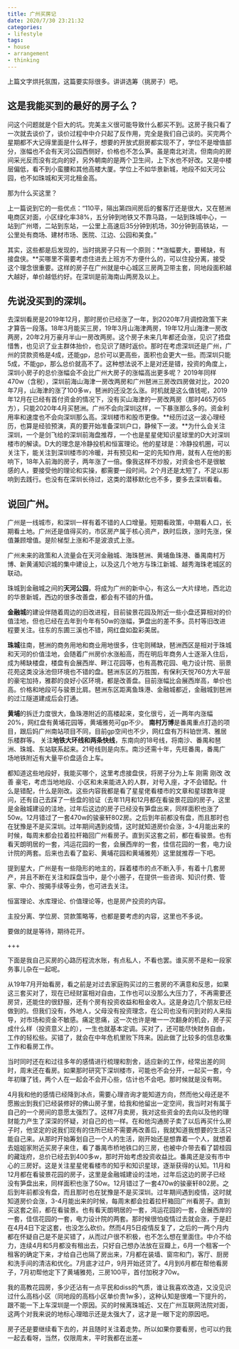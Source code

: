 ```yaml
---
title: 广州买房记
date: 2020/7/30 23:21:32
categories: 
- lifestyle
tags: 
- house
- arrangement
- thinking
---
```


上篇文字烘托氛围，这篇要实际很多。讲讲选筹（挑房子）吧。

## 这是我能买到的最好的房子么？

问这个问题就是个巨大的坑。完美主义很可能导致什么都买不到。这房子我只看了一次就去谈价了，谈价过程中中介只起了反作用，完全是我们自己谈的。买完两个星期都不大记得里面是什么样子，想要的开放式厨房都实现不了，学位不是增值部分，涨幅也不会有天河公园西侧好，价格也不怎么笋。虽是南北对流，但南向的房间采光反而没有北向的好，另外朝南的是两个卫生间，上下水也不好改。又是中楼层偏低，看不到小蛮腰和其他高楼大厦。学位上不如华景新城，地段不如天河公园，也不如珠城和天河北租金高。

那为什么买这里？

上一篇说到它的一些优点：“110平，隔出第四间房后的餐客厅还是很大，又在琶洲电商区对面，小区绿化率38%，五分钟到地铁又不靠马路，一站到珠城中心，一站到广州塔，二站到东站，一公里上高速后35分钟到机场，30分钟到高铁站，一公里处有商场、建材市场、医院、江边、公园和美食。” 

其实，这些都是后发现的，当时挑房子只有一个原则：**涨幅要大，要稀缺，有接盘侠。**买哪里不需要考虑住进去上班方不方便什么的，可以住投分离，接受这个理念很重要。这样的房子在广州就是中心城区三房两卫带主套，同地段面积越大越好，单价越低约好。在深圳是前海南山两房及以上。

## 先说没买到的**深圳**。
去深圳看房是2019年12月，那时房价已经涨了一年，到2020年7月调控政策下来才算告一段落。18年3月能买三房，19年3月山海津两房，19年12月山海津一房改两房，20年2月万豪月半山一房改两房。这个房子未来几年都还会涨，见识了捂盘惜售，也见识了业主群体抬价，也见识了随时返价。那时在考虑深圳还是广州，广州的贷款资格是4成，还能gp，总价可以更高些，面积也会更大一些。而深圳只能5成，不能gp，那么总价就高不了。这种想法说不上是对还是错，投资的角度上，深圳小房子的总价涨幅会不会比广州大房子的涨幅高出更多呢？ 2019年同样470w（含税），深圳前海山海津一房改两房和广州琶洲三房改四房做对比，2020年7月，山海津的涨了100多w，琶洲的还没怎么涨。时机就是这么值钱呢，2019年12月在已经有首付资金的情况下，没有买山海津的一房改两房（那时465万65方），只能2020年4月买琶洲。广州不会向深圳这样，一下暴涨那么多的。资金利用率和速度也不会向深圳那么高。深圳楼市和股市更像。**经历过这一波心理经历，也算是经验预演，真的要开始准备深圳户口，静候下一波。**为什么会关注深圳，一个是剑飞给的深圳前海盘推荐，一个也是星星佬知识星球里的D大对深圳楼市的解读。D大的理念是冷静投机和恒富理论。他的星球是：冷静投机圈，可以关注下，能关注到深圳楼市的冷暖，并有预见和一定的先知作用，就有人在他的影响下，18年入前海的房子，两年涨了一倍。像我这样不炒股，对资金也不是很敏感的人，要接受他的理论和实操，都需要一段时间。2个月还是太短了，不足以影响到去践行。也没有在深圳长待过，这类的潜移默化也不多，要多去深圳看看。

## 说回**广州**。
广州是一线城市，和深圳一样有着不错的人口增量。短期看政策，中期看人口，长期看土地。广州还是值得买的，市区房产属于核心资产，跌时后跌，涨时先涨，保值兼顾增值。是阶梯型上涨和不是波浪式上涨。

广州未来的政策和人流量会在天河金融城、海珠琶洲、黄埔鱼珠港、番禺南村万博、新黄浦知识城的集中建设上，以及这几个地方与珠江新城、越秀海珠老城区的联动。

珠城到金融城之间的**天河公园**，将成为广州的新中心，有这么一大片绿地，西北边的华景新城，西边的很多改善盘，都会有不错的升值。

**金融城**的建设伴随着周边的旧改进程，目前骏景花园及附近一些小盘还算相对的价值洼地，但也已经在去年到今年有50w的涨幅，笋盘出的差不多。员村等旧改进程要关注。往东的东圃三溪也不错，网红盘如盈彩美居。

**珠城**往南，琶洲的商务用地和商业用地很多，住宅则稀缺，琶洲西区是相对于珠城和天河的价值洼地，会随着广州房价水涨船高，而在明后年商务人士逐渐入住后，成为稀缺楼盘，楼盘有会展西岸、畔江花园等，也有高教花园、电力设计院、丽景花苑这类没泳池但环境也不错的盘。琶洲东区的万胜围，有保利天悦760方大平层的豪宅加持，雅郡的良好小区环境，都是改善盘。目前涨幅比会展西岸高，单价也高。价格和地段可与骏景比肩。琶洲东区距离鱼珠港、金融城都近，金融城到琶洲的过江隧道建成后会打通。

**黄埔**的拆迁力度很大，鱼珠港附近的高楼起来，变化很亏，近一两年内涨幅20%，网红盘有黄埔花园等，黄埔雅苑可gp不少。
**南村万博**是番禺重点打造的项目，跟后妈广州南站项目不同，目前gp空间也不少，网红盘有万科铂世湾、雅居乐楼群等。
关注**地铁大环线和两条快线**，东南向的18号线，将南沙、番禺和琶洲、珠城、东站联系起来。21号线则是向东。南沙还需十年，先旺番禺，番禺广场地铁附近有大量平价盘适合上车。

都知道这些地段好，我能买哪个，这里考虑接盘侠，将房子分为上车 刚需 刚改 改善 豪宅，考虑当地地段、小区和未来能进入的人群，对号入座，才不会错配。什么是错配，什么是刚改。这些内容我都是看了星星佬看楼市的文章和星球数年提问，还有自己去踩了一些盘的验证（去年11月和12月都在看骏景花园的房子，这里是金融城建设的洼地，过年后这边的房子已经没有笋盘出来，同样面积也涨了50w。12月错过了一套470w的骏豪轩802房。之后到年前都没有盘，而且那时也在犹豫是不是买深圳。过年期间遇到疫情，这时就知道房价会涨，3-4月能出来的时候，每周末都会拉着拉杆箱回广州看房子。直到买这套之前，都在看骏景。也有看天朗明居的一套，鸿运花园的一套，会展西岸的一套，佳信花园的一套，电力设计院的两套。后来也去看了盈彩、黄埔花园和黄埔雅苑）这里就推荐一下吧。

提到星大，广州是有一些隐形的地主的，踩着楼市的点不断入手，有着十几套房产，并且不断在关注和踩盘当中，是个小圈子，在提供一些咨询、知识付费、管家、中介、按揭手续等业务，也可进去关注。

恒富理论、水库理论、价值理论等，也是房产投资的内容。

主投分离、学位房、贷款策略等，也都是要考虑的内容，这里也不多说。

要做的就是等待，期待花开。

+++

下面是我自己买房的心路历程流水账，有点私人，不看也罢。谁买房不是和一段家务事儿杂在一起呢。

从19年7月开始看房，看之前是对过去家庭购买过的三套房的不满意和反思，如果这三套买对了，现在已经财富相对自由，工作也可以没那么大压力了，不再需要还房贷，还能住的很舒服，还有个房有投资收益和租金收入。这是身边几个朋友已经做到的。但我们没有，外地人，父母没有投资理念，在公司也没有问到对的人来指导，对市场和资金不敏感。痛定思痛，这一次也许是唯一一次翻身的机会，房子买成什么样（投资意义上的），一生也就基本定调。买对了，还可能尽快财务自由，工作的轻松些。买错了，就会在中年危机里败下阵来。因此做了比较多的信息收集工作和看房工作。

当时同时还在和过往多年的感情进行梳理和割舍，适应新的工作，经常出差的同时，周末还在看房。如果那时研究下深圳楼市，可能也不会分开，一起买一套，今年初赚了钱，两个人在一起会不会开心些，估计也不会吧。那时候就是没有啊。

4月我和他的感情已经降到冰点，需要心理咨询才能知道方向，然而他父母还是不愿搬出到我们已经装修好的佛山房子里，给我和他留出一定空间，我当时对有属于自己的一个房间的意愿太强烈了。这样7月卖房，我对这些资金的去向以及他的理财能力产生了深深的怀疑，对自己的也一样。在和他沟通房子卖了以后再买什么房子时，他坚定的说我们现有的住所已经不需要再改善后，我就知道我想要的生活只能自己来。从那时开始筹划自己一个人的生活，刚开始还是想靠着一个人，就想着去姐姐家附近买房子来住，看了番禺市桥地铁口的三房，也被中介带去看了碧桂园的藏珑府，总价已经去到400多w，那时开始考虑投资收益比。番禺还是没有市中心的三房好。这是关注星星佬看楼市的知乎和知识星球，逐渐获得的认知。11月和12月都在看骏景花园的房子，这里是金融城建设的洼地，过年后这边的房子已经没有笋盘出来，同样面积也涨了50w。12月错过了一套470w的骏豪轩802房。之后到年前都没有盘，而且那时也在犹豫是不是买深圳。过年期间遇到疫情，这时就知道房价会涨，3-4月能出来的时候，每周末都会拉着拉杆箱回广州看房子。直到买这套之前，都在看骏景。也有看天朗明居的一套，鸿运花园的一套，会展西岸的一套，佳信花园的一套，电力设计院的两套。那时候很怕疫情过去就会涨，于是赶在4月4日下定这套，也没怎么砍价。然而4月5日疫情反复了，之后的一两个月内都在怀疑自己是不是买错了，从而过户很不积极，也不怎么想在里面住。中介不给力，连续4月和5月都没有租出去，只好自己想办法放在豆瓣上，6月一个租客一个租客的确定下来，才给自己也隔了房出来，7月都在装墙、窗帘和门，客厅、厨房和洗手间的清洁和优化。7月底才过户，9月开始还贷了。4月到6月都在帮他看房子，7月初帮他定下了黄埔雅苑，三房100平，首付加税才70w。

我的高教花园房，多少还沾有一点平民和diss的气质，谁让我喜欢改造，又没见识过什么高档小区（同地段的高档小区单价贵1w多），这种认知是很难一下提升的，跟不能一下上车深圳是一个原因。买的时候离珠城近、又在广州互联网法院对面，这两个对我来说的地标心理暗示还是太强大了，这才是一眼下定的原因吧。

房子还是要继续看下去的，并且随时关注着走势。所以如果你要看房，也可以约我一起去看呀，当然，仅限周末，平时我都在出差~













